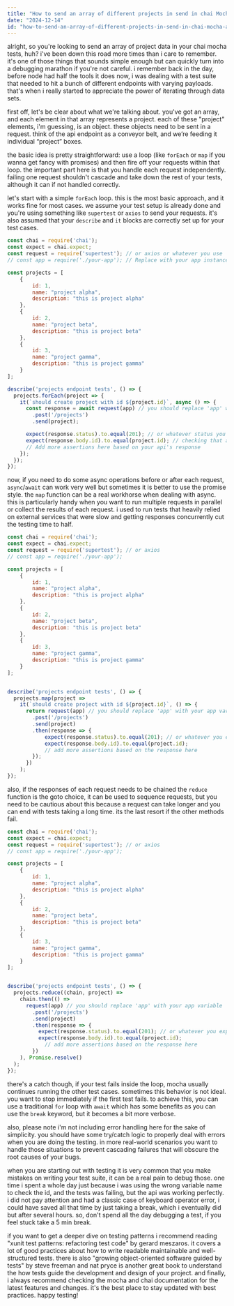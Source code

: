 ```yaml
---
title: "How to send an array of different projects in send in chai Mocha Automation framework?"
date: "2024-12-14"
id: "how-to-send-an-array-of-different-projects-in-send-in-chai-mocha-automation-framework"
---
```


alright, so you're looking to send an array of project data in your chai mocha tests, huh? i've been down this road more times than i care to remember. it's one of those things that sounds simple enough but can quickly turn into a debugging marathon if you're not careful. i remember back in the day, before node had half the tools it does now, i was dealing with a test suite that needed to hit a bunch of different endpoints with varying payloads. that's when i really started to appreciate the power of iterating through data sets.

first off, let's be clear about what we're talking about. you've got an array, and each element in that array represents a project. each of these "project" elements, i'm guessing, is an object. these objects need to be sent in a request. think of the api endpoint as a conveyor belt, and we’re feeding it individual “project” boxes.

the basic idea is pretty straightforward: use a loop (like `forEach` or `map` if you wanna get fancy with promises) and then fire off your requests within that loop. the important part here is that you handle each request independently. failing one request shouldn't cascade and take down the rest of your tests, although it can if not handled correctly.

let's start with a simple `forEach` loop. this is the most basic approach, and it works fine for most cases. we assume your test setup is already done and you're using something like `supertest` or `axios` to send your requests. it's also assumed that your `describe` and `it` blocks are correctly set up for your test cases.

```javascript
const chai = require('chai');
const expect = chai.expect;
const request = require('supertest'); // or axios or whatever you use
// const app = require('./your-app'); // Replace with your app instance

const projects = [
    {
        id: 1,
        name: "project alpha",
        description: "this is project alpha"
    },
    {
        id: 2,
        name: "project beta",
        description: "this is project beta"
    },
    {
        id: 3,
        name: "project gamma",
        description: "this is project gamma"
    }
];

describe('projects endpoint tests', () => {
  projects.forEach(project => {
    it(`should create project with id ${project.id}`, async () => {
      const response = await request(app) // you should replace 'app' with your app variable
        .post('/projects')
        .send(project);

      expect(response.status).to.equal(201); // or whatever status you expect
      expect(response.body.id).to.equal(project.id); // checking that api returns the id
      // Add more assertions here based on your api's response
    });
  });
});
```

now, if you need to do some async operations before or after each request, `async`/`await` can work very well but sometimes it is better to use the promise style. the `map` function can be a real workhorse when dealing with async. this is particularly handy when you want to run multiple requests in parallel or collect the results of each request. i used to run tests that heavily relied on external services that were slow and getting responses concurrently cut the testing time to half.

```javascript
const chai = require('chai');
const expect = chai.expect;
const request = require('supertest'); // or axios
// const app = require('./your-app');

const projects = [
    {
        id: 1,
        name: "project alpha",
        description: "this is project alpha"
    },
    {
        id: 2,
        name: "project beta",
        description: "this is project beta"
    },
    {
        id: 3,
        name: "project gamma",
        description: "this is project gamma"
    }
];


describe('projects endpoint tests', () => {
  projects.map(project =>
    it(`should create project with id ${project.id}`, () => {
      return request(app) // you should replace 'app' with your app variable
        .post('/projects')
        .send(project)
        .then(response => {
            expect(response.status).to.equal(201); // or whatever you expect
            expect(response.body.id).to.equal(project.id);
            // add more assertions based on the response here
        });
      })
    );
});
```

also, if the responses of each request needs to be chained the `reduce` function is the goto choice, it can be used to sequence requests, but you need to be cautious about this because a request can take longer and you can end with tests taking a long time. its the last resort if the other methods fail.

```javascript
const chai = require('chai');
const expect = chai.expect;
const request = require('supertest'); // or axios
// const app = require('./your-app');

const projects = [
    {
        id: 1,
        name: "project alpha",
        description: "this is project alpha"
    },
    {
        id: 2,
        name: "project beta",
        description: "this is project beta"
    },
    {
        id: 3,
        name: "project gamma",
        description: "this is project gamma"
    }
];


describe('projects endpoint tests', () => {
  projects.reduce((chain, project) =>
    chain.then(() =>
      request(app) // you should replace 'app' with your app variable
        .post('/projects')
        .send(project)
        .then(response => {
          expect(response.status).to.equal(201); // or whatever you expect
          expect(response.body.id).to.equal(project.id);
            // add more assertions based on the response here
        })
    ), Promise.resolve()
  );
});
```

there's a catch though, if your test fails inside the loop, mocha usually continues running the other test cases. sometimes this behavior is not ideal. you want to stop immediately if the first test fails. to achieve this, you can use a traditional `for` loop with `await` which has some benefits as you can use the `break` keyword, but it becomes a bit more verbose.

also, please note i'm not including error handling here for the sake of simplicity. you should have some try/catch logic to properly deal with errors when you are doing the testing. in more real-world scenarios you want to handle those situations to prevent cascading failures that will obscure the root causes of your bugs.

when you are starting out with testing it is very common that you make mistakes on writing your test suite, it can be a real pain to debug those. one time i spent a whole day just because i was using the wrong variable name to check the id, and the tests was failing, but the api was working perfectly. i did not pay attention and had a classic case of keyboard operator error, i could have saved all that time by just taking a break, which i eventually did but after several hours. so, don't spend all the day debugging a test, if you feel stuck take a 5 min break.

if you want to get a deeper dive on testing patterns i recommend reading "xunit test patterns: refactoring test code" by gerard meszaros. it covers a lot of good practices about how to write readable maintainable and well-structured tests. there is also "growing object-oriented software guided by tests" by steve freeman and nat pryce is another great book to understand the how tests guide the development and design of your project. and finally, i always recommend checking the mocha and chai documentation for the latest features and changes. it's the best place to stay updated with best practices. happy testing!
